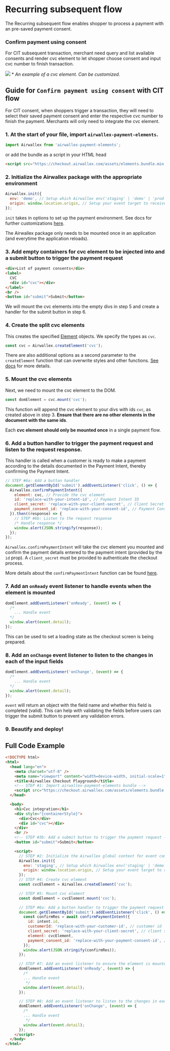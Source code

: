 # Recurring subsequent flow

The Recurring subsequent flow enables shopper to process a payment with an pre-saved payment consent.

### Confirm payment using consent

For CIT subsequent transaction, merchant need query and list available consents and render cvc element to let shopper choose consent and input cvc number to finish transaction.

![](assets/cit.png) \* _An example of a cvc element. Can be customized._

## Guide for `Confirm payment using consent` with CIT flow

For CIT consent, when shoppers trigger a transaction, they will need to select their saved payment consent and enter the respective cvc number to finish the payment. Merchants will only need to integrate the cvc element.

### 1. At the start of your file, import `airwallex-payment-elements`.

```js
import Airwallex from 'airwallex-payment-elements';
```

or add the bundle as a script in your HTML head

```html
<script src="https://checkout.airwallex.com/assets/elements.bundle.min.js"></script>
```

### 2. Initialize the Airwallex package with the appropriate environment

```js
Airwallex.init({
  env: 'demo', // Setup which Airwallex env('staging' | 'demo' | 'prod') to integrate with
  origin: window.location.origin, // Setup your event target to receive the browser events message
});
```

`init` takes in options to set up the payment environment. See docs for further customizations [here](/docs#init).

The Airwallex package only needs to be mounted once in an application (and everytime the application reloads).

### 3. Add empty containers for cvc element to be injected into and a submit button to trigger the payment request

```html
<div>List of payment consents</div>
<label>
  CVC
  <div id="cvc"></div>
</label>
<br />
<button id="submit">Submit</button>
```

We will mount the cvc elements into the empty divs in step 5 and create a handler for the submit button in step 6.

### 4. Create the split cvc elements

This creates the specified [Element](/docs#Element) objects. We specify the types as `cvc`.

```js
const cvc = Airwallex.createElement('cvc');
```

There are also additional options as a second parameter to the `createElement` function that can overwrite styles and other functions. [See docs](/docs#createElement) for more details.

### 5. Mount the cvc elements

Next, we need to mount the cvc element to the DOM.

```js
const domElement = cvc.mount('cvc');
```

This function will append the cvc element to your divs with ids `cvc`, as created above in step 3. **Ensure that there are no other elements in the document with the same ids**.

Each **cvc element should only be mounted once** in a single payment flow.

### 6. Add a button handler to trigger the payment request and listen to the request response.

This handler is called when a customer is ready to make a payment according to the details documented in the Payment Intent, thereby confirming the Payment Intent.

```js
// STEP #6a: Add a button handler
document.getElementById('submit').addEventListener('click', () => {
  Airwallex.confirmPaymentIntent({
    element: cvc, // Provide the cvc element
    id: 'replace-with-your-intent-id', // Payment Intent ID
    client_secret: 'replace-with-your-client-secret', // Client Secret
    payment_consent_id: 'replace-with-your-consent-id', // Payment Consent id of the payment consent the customer had selected
  }).then((response) => {
    // STEP #6b: Listen to the request response
    /* Handle response */
    window.alert(JSON.stringify(response));
  });
});
```

`Airwallex.confirmPaymentIntent` will take the cvc element you mounted and confirm the payment details entered to the payment intent (provided by the `id` prop). A `client_secret` must be provided to authenticate the checkout process.

More details about the `confirmPaymentIntent` function can be found [here](/docs#confirmPaymentIntent).

### 7. Add an `onReady` event listener to handle events when the element is mounted

```js
domElement.addEventListener('onReady', (event) => {
  /*
    ... Handle event
  */
  window.alert(event.detail);
});
```

This can be used to set a loading state as the checkout screen is being prepared.

### 8. Add an `onChange` event listener to listen to the changes in each of the input fields

```js
domElement.addEventListener('onChange', (event) => {
  /*
    ... Handle event
  */
  window.alert(event.detail);
});
```

`event` will return an object with the field name and whether this field is completed (valid). This can help with validating the fields before users can trigger the submit button to prevent any validation errors.

### 9. Beautify and deploy!

## Full Code Example

```html
<!DOCTYPE html>
<html>
  <head lang="en">
    <meta charset="utf-8" />
    <meta name="viewport" content="width=device-width, initial-scale=1" />
    <title>Airwallex Checkout Playground</title>
    <!-- STEP #1: Import airwallex-payment-elements bundle -->
    <script src="https://checkout.airwallex.com/assets/elements.bundle.min.js"></script>
  </head>

  <body>
    <h1>Cvc integration</h1>
    <div style="{containerStyle}">
      <div>Cvc</div>
      <div id="cvc"></div>
    </div>
    <br />
    <!-- STEP #3b: Add a submit button to trigger the payment request -->
    <button id="submit">Submit</button>

    <script>
      // STEP #2: Initialize the Airwallex global context for event communication
      Airwallex.init({
        env: 'staging', // Setup which Airwallex env('staging' | 'demo' | 'prod') to integrate with
        origin: window.location.origin, // Setup your event target to receive the browser events message
      });
      // STEP #4: Create cvc element
      const cvcElement = Airwallex.createElement('cvc');

      // STEP #5: Mount cvc element
      const domElement = cvcElement.mount('cvc');

      // STEP #6a: Add a button handler to trigger the payment request
      document.getElementById('submit').addEventListener('click', () => {
        const confirmRes = await confirmPaymentIntent({
          id: intent.id,
          customerId: 'replace-with-your-customer-id', // customer id
          client_secret: 'replace-with-your-client-secret', // client secret
          element: cvcElement,
          payment_consent_id: 'replace-with-your-payment-consent-id', // payment consent id,
        });
        window.alert(JSON.stringify(confirmRes));
      });

      // STEP #7: Add an event listener to ensure the element is mounted
      domElement.addEventListener('onReady', (event) => {
        /*
        ... Handle event
         */
        window.alert(event.detail);
      });

      // STEP #8: Add an event listener to listen to the changes in each of the input fields
      domElement.addEventListener('onChange', (event) => {
        /*
        ... Handle event
         */
        window.alert(event.detail);
      });
    </script>
  </body>
</html>
```
